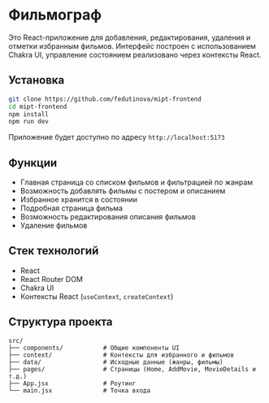 # Фильмограф 

Это React-приложение для добавления, редактирования, удаления и отметки избранным фильмов. Интерфейс построен с использованием Chakra UI, управление состоянием реализовано через контексты React.

## Установка

```bash
git clone https://github.com/fedutinova/mipt-frontend
cd mipt-frontend
npm install
npm run dev
```

Приложение будет доступно по адресу `http://localhost:5173`

## Функции

* Главная страница со списком фильмов и фильтрацией по жанрам
* Возможность добавлять фильмы с постером и описанием
* Избранное хранится в состоянии
* Подробная страница фильма
* Возможность редактирования описания фильмов
* Удаление фильмов

## Стек технологий

* React
* React Router DOM
* Chakra UI
* Контексты React (`useContext`, `createContext`)

## Структура проекта

```
src/
├── components/           # Общие компоненты UI
├── context/              # Контексты для избранного и фильмов
├── data/                 # Исходные данные (жанры, фильмы)
├── pages/                # Страницы (Home, AddMovie, MovieDetails и т.д.)
├── App.jsx               # Роутинг
└── main.jsx              # Точка входа
```
